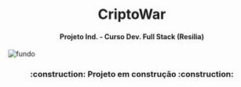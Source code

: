 # <h1 align="center">CriptoWar</h1> 
    
<h4 align="center">Projeto Ind. - Curso Dev. Full Stack (Resilia)</h4>

![fundo](https://user-images.githubusercontent.com/112510971/193714510-eb7dd5c5-92d3-44a2-b9e4-53c5fc2b91b7.gif)

<h3 align="center"> 
    :construction:  Projeto em construção  :construction:
</h3>
